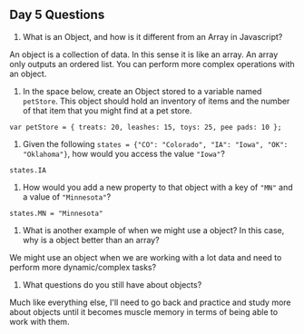 ## Day 5 Questions

1. What is an Object, and how is it different from an Array in Javascript?

An object is a collection of data. In this sense it is like an array. An array only outputs an ordered list. You can perform more complex operations
with an object.

1. In the space below, create an Object stored to a variable named `petStore`.  This object should hold an inventory of items and the number of that item that you might find at a pet store.

`var petStore = {
  treats: 20,
  leashes: 15,
  toys: 25,
  pee pads: 10
};`

1. Given the following `states = {"CO": "Colorado", "IA": "Iowa", "OK": "Oklahoma"}`, how would you access the value `"Iowa"`?

`states.IA`

1. How would you add a new property to that object with a key of `"MN"` and a value of `"Minnesota"`?

`states.MN = "Minnesota"`

1. What is another example of when we might use a object?  In this case, why is a object better than an array?

We might use an object when we are working with a lot data and need to perform more dynamic/complex tasks?

1. What questions do you still have about objects?

Much like everything else, I'll need to go back and practice and study more about objects until it becomes muscle memory in terms of being able to work with them.
